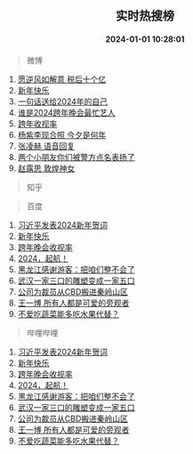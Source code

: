 <div align="center"><h2>实时热搜榜</h2><h4>2024-01-01 10:28:01</h4></div>

> 微博  

1. [愿逆风如解意 税后十个亿](https://s.weibo.com/weibo?q=%E6%84%BF%E9%80%86%E9%A3%8E%E5%A6%82%E8%A7%A3%E6%84%8F%20%E7%A8%8E%E5%90%8E%E5%8D%81%E4%B8%AA%E4%BA%BF&t=31&band_rank=1&Refer=top)<br />
2. [新年快乐](https://s.weibo.com/weibo?q=%23%E6%96%B0%E5%B9%B4%E5%BF%AB%E4%B9%90%23&t=31&band_rank=2&Refer=top)<br />
3. [一句话送给2024年的自己](https://s.weibo.com/weibo?q=%23%E4%B8%80%E5%8F%A5%E8%AF%9D%E9%80%81%E7%BB%992024%E5%B9%B4%E7%9A%84%E8%87%AA%E5%B7%B1%23&t=31&band_rank=3&Refer=top)<br />
4. [谁是2024跨年晚会最忙艺人](https://s.weibo.com/weibo?q=%23%E8%B0%81%E6%98%AF2024%E8%B7%A8%E5%B9%B4%E6%99%9A%E4%BC%9A%E6%9C%80%E5%BF%99%E8%89%BA%E4%BA%BA%23&t=31&band_rank=4&Refer=top)<br />
5. [跨年收视率](https://s.weibo.com/weibo?q=%23%E8%B7%A8%E5%B9%B4%E6%94%B6%E8%A7%86%E7%8E%87%23&t=31&band_rank=5&Refer=top)<br />
6. [杨紫李现合照 今夕是何年](https://s.weibo.com/weibo?q=%E6%9D%A8%E7%B4%AB%E6%9D%8E%E7%8E%B0%E5%90%88%E7%85%A7%20%E4%BB%8A%E5%A4%95%E6%98%AF%E4%BD%95%E5%B9%B4&t=31&band_rank=6&Refer=top)<br />
7. [张凌赫 语音回复](https://s.weibo.com/weibo?q=%E5%BC%A0%E5%87%8C%E8%B5%AB%20%E8%AF%AD%E9%9F%B3%E5%9B%9E%E5%A4%8D&t=31&band_rank=7&Refer=top)<br />
8. [两个小朋友你们被警方点名表扬了](https://s.weibo.com/weibo?q=%23%E4%B8%A4%E4%B8%AA%E5%B0%8F%E6%9C%8B%E5%8F%8B%E4%BD%A0%E4%BB%AC%E8%A2%AB%E8%AD%A6%E6%96%B9%E7%82%B9%E5%90%8D%E8%A1%A8%E6%89%AC%E4%BA%86%23&t=31&band_rank=8&Refer=top)<br />
9. [赵露思 敦煌神女](https://s.weibo.com/weibo?q=%E8%B5%B5%E9%9C%B2%E6%80%9D%20%E6%95%A6%E7%85%8C%E7%A5%9E%E5%A5%B3&t=31&band_rank=9&Refer=top)<br />

> 知乎  


> 百度  

1. [习近平发表2024新年贺词](https://www.baidu.com/s?wd=%E4%B9%A0%E8%BF%91%E5%B9%B3%E5%8F%91%E8%A1%A82024%E6%96%B0%E5%B9%B4%E8%B4%BA%E8%AF%8D&sa=fyb_news&rsv_dl=fyb_news)<br />
2. [新年快乐](https://www.baidu.com/s?wd=%E6%96%B0%E5%B9%B4%E5%BF%AB%E4%B9%90&sa=fyb_news&rsv_dl=fyb_news)<br />
3. [跨年晚会收视率](https://www.baidu.com/s?wd=%E8%B7%A8%E5%B9%B4%E6%99%9A%E4%BC%9A%E6%94%B6%E8%A7%86%E7%8E%87&sa=fyb_news&rsv_dl=fyb_news)<br />
4. [2024，起航！](https://www.baidu.com/s?wd=2024%EF%BC%8C%E8%B5%B7%E8%88%AA%EF%BC%81&sa=fyb_news&rsv_dl=fyb_news)<br />
5. [黑龙江感谢游客：把咱们整不会了](https://www.baidu.com/s?wd=%E9%BB%91%E9%BE%99%E6%B1%9F%E6%84%9F%E8%B0%A2%E6%B8%B8%E5%AE%A2%EF%BC%9A%E6%8A%8A%E5%92%B1%E4%BB%AC%E6%95%B4%E4%B8%8D%E4%BC%9A%E4%BA%86&sa=fyb_news&rsv_dl=fyb_news)<br />
6. [武汉一家三口的雕塑变成一家五口](https://www.baidu.com/s?wd=%E6%AD%A6%E6%B1%89%E4%B8%80%E5%AE%B6%E4%B8%89%E5%8F%A3%E7%9A%84%E9%9B%95%E5%A1%91%E5%8F%98%E6%88%90%E4%B8%80%E5%AE%B6%E4%BA%94%E5%8F%A3&sa=fyb_news&rsv_dl=fyb_news)<br />
7. [公司为裁员从CBD搬进秦岭山区](https://www.baidu.com/s?wd=%E5%85%AC%E5%8F%B8%E4%B8%BA%E8%A3%81%E5%91%98%E4%BB%8ECBD%E6%90%AC%E8%BF%9B%E7%A7%A6%E5%B2%AD%E5%B1%B1%E5%8C%BA&sa=fyb_news&rsv_dl=fyb_news)<br />
8. [王一博 所有人都是可爱的旁观者](https://www.baidu.com/s?wd=%E7%8E%8B%E4%B8%80%E5%8D%9A+%E6%89%80%E6%9C%89%E4%BA%BA%E9%83%BD%E6%98%AF%E5%8F%AF%E7%88%B1%E7%9A%84%E6%97%81%E8%A7%82%E8%80%85&sa=fyb_news&rsv_dl=fyb_news)<br />
9. [不爱吃蔬菜能多吃水果代替？](https://www.baidu.com/s?wd=%E4%B8%8D%E7%88%B1%E5%90%83%E8%94%AC%E8%8F%9C%E8%83%BD%E5%A4%9A%E5%90%83%E6%B0%B4%E6%9E%9C%E4%BB%A3%E6%9B%BF%EF%BC%9F&sa=fyb_news&rsv_dl=fyb_news)<br />

> 哔哩哔哩  

1. [习近平发表2024新年贺词](https://www.baidu.com/s?wd=%E4%B9%A0%E8%BF%91%E5%B9%B3%E5%8F%91%E8%A1%A82024%E6%96%B0%E5%B9%B4%E8%B4%BA%E8%AF%8D&sa=fyb_news&rsv_dl=fyb_news)<br />
2. [新年快乐](https://www.baidu.com/s?wd=%E6%96%B0%E5%B9%B4%E5%BF%AB%E4%B9%90&sa=fyb_news&rsv_dl=fyb_news)<br />
3. [跨年晚会收视率](https://www.baidu.com/s?wd=%E8%B7%A8%E5%B9%B4%E6%99%9A%E4%BC%9A%E6%94%B6%E8%A7%86%E7%8E%87&sa=fyb_news&rsv_dl=fyb_news)<br />
4. [2024，起航！](https://www.baidu.com/s?wd=2024%EF%BC%8C%E8%B5%B7%E8%88%AA%EF%BC%81&sa=fyb_news&rsv_dl=fyb_news)<br />
5. [黑龙江感谢游客：把咱们整不会了](https://www.baidu.com/s?wd=%E9%BB%91%E9%BE%99%E6%B1%9F%E6%84%9F%E8%B0%A2%E6%B8%B8%E5%AE%A2%EF%BC%9A%E6%8A%8A%E5%92%B1%E4%BB%AC%E6%95%B4%E4%B8%8D%E4%BC%9A%E4%BA%86&sa=fyb_news&rsv_dl=fyb_news)<br />
6. [武汉一家三口的雕塑变成一家五口](https://www.baidu.com/s?wd=%E6%AD%A6%E6%B1%89%E4%B8%80%E5%AE%B6%E4%B8%89%E5%8F%A3%E7%9A%84%E9%9B%95%E5%A1%91%E5%8F%98%E6%88%90%E4%B8%80%E5%AE%B6%E4%BA%94%E5%8F%A3&sa=fyb_news&rsv_dl=fyb_news)<br />
7. [公司为裁员从CBD搬进秦岭山区](https://www.baidu.com/s?wd=%E5%85%AC%E5%8F%B8%E4%B8%BA%E8%A3%81%E5%91%98%E4%BB%8ECBD%E6%90%AC%E8%BF%9B%E7%A7%A6%E5%B2%AD%E5%B1%B1%E5%8C%BA&sa=fyb_news&rsv_dl=fyb_news)<br />
8. [王一博 所有人都是可爱的旁观者](https://www.baidu.com/s?wd=%E7%8E%8B%E4%B8%80%E5%8D%9A+%E6%89%80%E6%9C%89%E4%BA%BA%E9%83%BD%E6%98%AF%E5%8F%AF%E7%88%B1%E7%9A%84%E6%97%81%E8%A7%82%E8%80%85&sa=fyb_news&rsv_dl=fyb_news)<br />
9. [不爱吃蔬菜能多吃水果代替？](https://www.baidu.com/s?wd=%E4%B8%8D%E7%88%B1%E5%90%83%E8%94%AC%E8%8F%9C%E8%83%BD%E5%A4%9A%E5%90%83%E6%B0%B4%E6%9E%9C%E4%BB%A3%E6%9B%BF%EF%BC%9F&sa=fyb_news&rsv_dl=fyb_news)<br />
